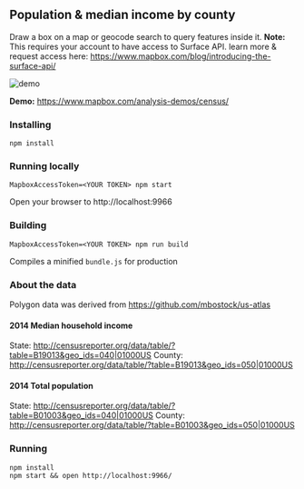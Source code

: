 Population & median income by county
---

Draw a box on a map or geocode search to query features inside it. __Note:__
This requires your account to have access to Surface API. learn more & request
access here: https://www.mapbox.com/blog/introducing-the-surface-api/

![demo](http://i.imgur.com/pqBgJWI.gif)

__Demo:__ https://www.mapbox.com/analysis-demos/census/

### Installing

    npm install

### Running locally

    MapboxAccessToken=<YOUR TOKEN> npm start

Open your browser to http://localhost:9966

### Building

    MapboxAccessToken=<YOUR TOKEN> npm run build

Compiles a minified `bundle.js` for production

### About the data

Polygon data was derived from https://github.com/mbostock/us-atlas

#### 2014 Median household income
State: http://censusreporter.org/data/table/?table=B19013&geo_ids=040|01000US
County: http://censusreporter.org/data/table/?table=B19013&geo_ids=050|01000US

#### 2014 Total population
State: http://censusreporter.org/data/table/?table=B01003&geo_ids=040|01000US
County: http://censusreporter.org/data/table/?table=B01003&geo_ids=050|01000US

### Running

    npm install
    npm start && open http://localhost:9966/
